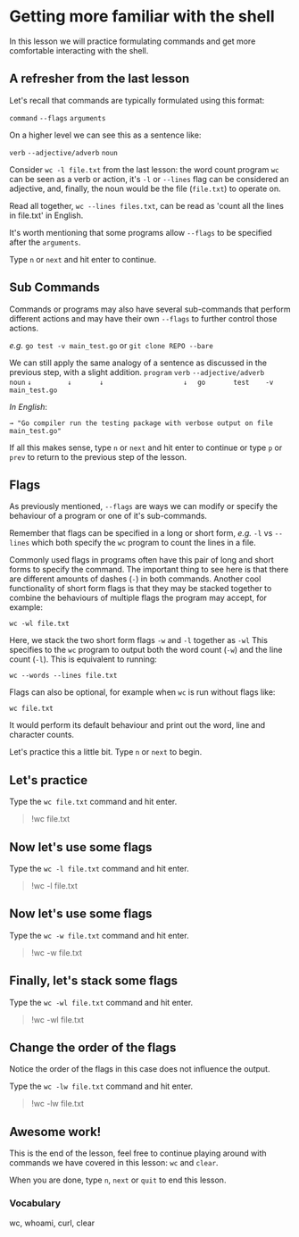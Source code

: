 # Getting more familiar with the shell

In this lesson we will practice formulating commands and get more comfortable
interacting with the shell.

## A refresher from the last lesson

Let's recall that commands are typically formulated using this format:

`command` `--flags` `arguments`

On a higher level we can see this as a sentence like:

`verb` `--adjective/adverb` `noun`

Consider `wc -l file.txt` from the last lesson: the word count program `wc` can
be seen as a verb or action, it's `-l` or `--lines` flag can be considered an
adjective, and, finally, the noun would be the file (`file.txt`) to operate on.

Read all together, `wc --lines files.txt`, can be read as 'count all the lines
in file.txt' in English.

It's worth mentioning that some programs allow `--flags` to be specified after
the `arguments`.

Type `n` or `next` and hit enter to continue.

## Sub Commands

Commands or programs may also have several sub-commands
that perform different actions and may have their own `--flags` to further
control those actions.

*e.g.* `go test -v main_test.go` or `git clone REPO --bare`

We can still apply the same analogy of a sentence as discussed in the previous
step, with a slight addition.
`program` `verb` `--adjective/adverb` `     noun`
`↓         ↓       ↓                    ↓  `
`go       test    -v                 main_test.go`

*In English*:

```
→ "Go compiler run the testing package with verbose output on file main_test.go"
```

If all this makes sense, type `n` or `next` and hit enter to continue or type
`p` or `prev` to return to the previous step of the lesson.

## Flags

As previously mentioned, `--flags` are ways we can modify or specify the
behaviour of a program or one of it's sub-commands.

Remember that flags can be specified in a long or short form, *e.g.* `-l` vs
`--lines` which both specify the `wc` program to count the lines in a file.

Commonly used flags in programs often have this pair of long and short forms to
specify the command. The important thing to see here is that there are
different amounts of dashes (`-`) in both commands. Another cool functionality
of short form flags is that they may be stacked together to combine the
behaviours of multiple flags the program may accept, for example:

`wc -wl file.txt`

Here, we stack the two short form flags `-w` and `-l` together as `-wl` This
specifies to the `wc` program to output both the word count (`-w`) and the line
count (`-l`). This is equivalent to running:

`wc --words --lines file.txt`

Flags can also be optional, for example when `wc` is run without flags like:

`wc file.txt`

It would perform its default behaviour and print out the word, line and
character counts.

Let's practice this a little bit. Type `n` or `next` to begin.

## Let's practice

Type the `wc file.txt` command and hit enter.

> !wc file.txt

## Now let's use some flags

Type the `wc -l file.txt` command and hit enter.

> !wc -l file.txt

## Now let's use some flags

Type the `wc -w file.txt` command and hit enter.

> !wc -w file.txt

## Finally, let's stack some flags

Type the `wc -wl file.txt` command and hit enter.

>  !wc -wl file.txt

## Change the order of the flags

Notice the order of the flags in this case does not influence the output.

Type the `wc -lw file.txt` command and hit enter.

>  !wc -lw file.txt

## Awesome work!

This is the end of the lesson, feel free to continue playing around with
commands we have covered in this lesson:
`wc` and `clear`.

When you are done, type `n`, `next` or `quit` to end this lesson.

### Vocabulary

wc, whoami, curl, clear
